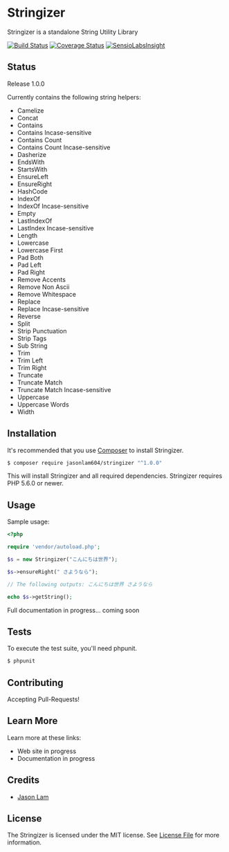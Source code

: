 # Stringizer
Stringizer is a standalone String Utility Library

[![Build Status](https://travis-ci.org/jasonlam604/Stringizer.svg?branch=master)](https://travis-ci.org/jasonlam604/Stringizer) [![Coverage Status](https://coveralls.io/repos/github/jasonlam604/Stringizer/badge.svg?branch=master)](https://coveralls.io/github/jasonlam604/Stringizer?branch=master) [![SensioLabsInsight](https://insight.sensiolabs.com/projects/de25b7db-2be0-4e1a-a3e5-806767ea0438/mini.png)](https://insight.sensiolabs.com/projects/de25b7db-2be0-4e1a-a3e5-806767ea0438)

## Status

Release 1.0.0

Currently contains the following string helpers:

* Camelize
* Concat
* Contains
* Contains Incase-sensitive
* Contains Count
* Contains Count Incase-sensitive
* Dasherize
* EndsWith
* StartsWith
* EnsureLeft
* EnsureRight
* HashCode
* IndexOf
* IndexOf Incase-sensitive
* Empty
* LastIndexOf
* LastIndex Incase-sensitive
* Length
* Lowercase
* Lowercase First
* Pad Both
* Pad Left
* Pad Right
* Remove Accents
* Remove Non Ascii
* Remove Whitespace
* Replace
* Replace Incase-sensitive
* Reverse
* Split
* Strip Punctuation
* Strip Tags
* Sub String
* Trim
* Trim Left
* Trim Right
* Truncate
* Truncate Match
* Truncate Match Incase-sensitive
* Uppercase
* Uppercase Words
* Width


## Installation

It's recommended that you use [Composer](https://getcomposer.org/) to install Stringizer.

```bash
$ composer require jasonlam604/stringizer "^1.0.0"
```

This will install Stringizer and all required dependencies. Stringizer requires PHP 5.6.0 or newer.

## Usage

Sample usage:

```php
<?php

require 'vendor/autoload.php';

$s = new Stringizer("こんにちは世界");

$s->ensureRight(" さようなら");

// The following outputs: こんにちは世界 さようなら

echo $s->getString(); 

```

Full documentation in progress... coming soon

## Tests

To execute the test suite, you'll need phpunit.

```bash
$ phpunit
```

## Contributing

Accepting Pull-Requests!

## Learn More

Learn more at these links:

- Web site in progress
- Documentation in progress

## Credits

- [Jason Lam](https://github.com/jasonlam604)


## License

The Stringizer is licensed under the MIT license. See [License File](LICENSE.md) for more information.





